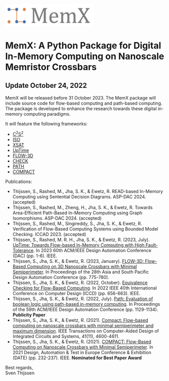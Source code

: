 <img src="logo.png" width="280px"/>

# MemX: A Python Package for Digital In-Memory Computing on Nanoscale Memristor Crossbars

## Update October 24, 2022
MemX will be released before 31 October 2023. The MemX package will include source code for flow-based computing and path-based computing.
The package is developed to enhance the research towards these digital in-memory computing paradigms.

It will feature the following frameworks:
- [C<sup>2</sup>S<sup>2</sup>](https://github.com/sventhijssen/c2s2)
- [ISO](https://github.com/sventhijssen/iso)
- [XSAT](https://github.com/sventhijssen/xsat)
- [UpTime](https://github.com/sventhijssen/uptime)
- [FLOW-3D](https://github.com/sventhijssen/flow-3d)
- [CHECK](https://github.com/sventhijssen/check)
- [PATH](https://github.com/sventhijssen/path)
- [COMPACT](https://github.com/sventhijssen/compact)

Publications:
- Thijssen, S., Rashed, M., Jha, S. K., & Ewetz, R. READ-based In-Memory Computing using Sentential Decision Diagrams. ASP-DAC 2024. (accepted)
- Thijssen, S., Rashed, M., Zheng, H., Jha, S. K., & Ewetz, R. Towards Area-Efficient Path-Based In-Memory Computing using Graph Isomorphisms. ASP-DAC 2024. (accepted)
- Thijssen, S., Rashed, M., Singireddy, S., Jha, S. K., & Ewetz, R. Verification of Flow-Based Computing Systems using Bounded Model Checking. ICCAD 2023. (accepted) 
- Thijssen, S., Rashed, M. R. H., Jha, S. K., & Ewetz, R. (2023, July). [UpTime: Towards Flow-based In-Memory Computing with High Fault-Tolerance](https://ieeexplore.ieee.org/document/10247692). In 2023 60th ACM/IEEE Design Automation Conference (DAC) (pp. 1-6). IEEE.
- Thijssen, S., Jha, S. K., & Ewetz, R. (2023, January). [FLOW-3D: Flow-Based Computing on 3D Nanoscale Crossbars with Minimal Semiperimeter](https://ieeexplore.ieee.org/document/10044773). In Proceedings of the 28th Asia and South Pacific Design Automation Conference (pp. 775-780).
- Thijssen, S., Jha, S. K., & Ewetz, R. (2022, October). [Equivalence Checking for Flow-Based Computing](https://ieeexplore.ieee.org/document/9978381). In 2022 IEEE 40th International Conference on Computer Design (ICCD) (pp. 656-663). IEEE.
- Thijssen, S., Jha, S. K., & Ewetz, R. (2022, July). [Path: Evaluation of boolean logic using path-based in-memory computing](https://dl.acm.org/doi/pdf/10.1145/3489517.3530596). In Proceedings of the 59th ACM/IEEE Design Automation Conference (pp. 1129-1134). **Publicity Paper** 
- Thijssen, S., Jha, S. K., & Ewetz, R. (2021). [Compact: Flow-based computing on nanoscale crossbars with minimal semiperimeter and maximum dimension](https://ieeexplore.ieee.org/document/9662445). IEEE Transactions on Computer-Aided Design of Integrated Circuits and Systems, 41(11), 4600-4611.
- Thijssen, S., Jha, S. K., & Ewetz, R. (2021). [COMPACT: Flow-Based Computing on Nanoscale Crossbars with Minimal Semiperimeter](https://ieeexplore.ieee.org/document/9473995). In 2021 Design, Automation & Test in Europe Conference & Exhibition (DATE) (pp. 232-237). IEEE. **Nominated for Best Paper Award** 

Best regards,\
Sven Thijssen
